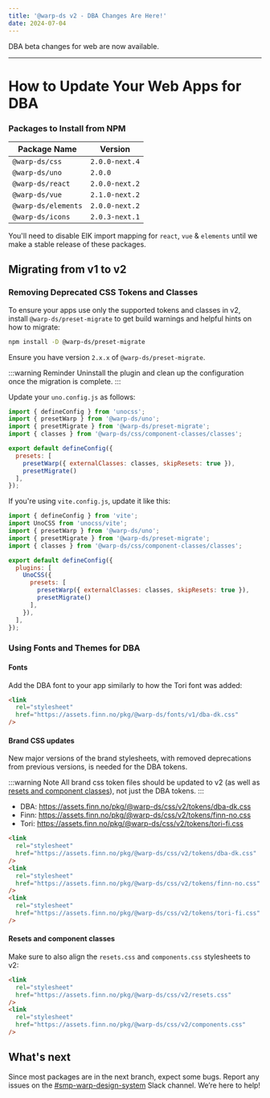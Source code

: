 ```yaml
---
title: '@warp-ds v2 - DBA Changes Are Here!'
date: 2024-07-04
---
```


DBA beta changes for web are now available.

---

# How to Update Your Web Apps for DBA

### Packages to Install from NPM

| Package Name        | Version        |
|---------------------|----------------|
| `@warp-ds/css`      | `2.0.0-next.4` |
| `@warp-ds/uno`      | `2.0.0`        |
| `@warp-ds/react`    | `2.0.0-next.2` |
| `@warp-ds/vue`      | `2.1.0-next.2` |
| `@warp-ds/elements` | `2.0.0-next.2` |
| `@warp-ds/icons`    | `2.0.3-next.1` |

You'll need to disable EIK import mapping for `react`, `vue` & `elements` until we make a stable release of these packages.

## Migrating from v1 to v2

### Removing Deprecated CSS Tokens and Classes
To ensure your apps use only the supported tokens and classes in v2, install `@warp-ds/preset-migrate` to get build warnings and helpful hints on how to migrate:

```bash
npm install -D @warp-ds/preset-migrate
```

Ensure you have version `2.x.x` of `@warp-ds/preset-migrate`.

:::warning Reminder
Uninstall the plugin and clean up the configuration once the migration is complete.
:::

Update your `uno.config.js` as follows:

```js
import { defineConfig } from 'unocss';
import { presetWarp } from '@warp-ds/uno';
import { presetMigrate } from '@warp-ds/preset-migrate';
import { classes } from '@warp-ds/css/component-classes/classes';

export default defineConfig({
  presets: [
    presetWarp({ externalClasses: classes, skipResets: true }), 
    presetMigrate()
  ],
});
```

If you're using `vite.config.js`, update it like this:

```js
import { defineConfig } from 'vite';
import UnoCSS from 'unocss/vite';
import { presetWarp } from '@warp-ds/uno';
import { presetMigrate } from '@warp-ds/preset-migrate';
import { classes } from '@warp-ds/css/component-classes/classes';

export default defineConfig({
  plugins: [
    UnoCSS({
      presets: [
        presetWarp({ externalClasses: classes, skipResets: true }),
        presetMigrate()
      ],
    }),
  ],
});
```

### Using Fonts and Themes for DBA

#### Fonts
Add the DBA font to your app similarly to how the Tori font was added:

```html
<link
  rel="stylesheet"
  href="https://assets.finn.no/pkg/@warp-ds/fonts/v1/dba-dk.css"
/>
```

#### Brand CSS updates

New major versions of the brand stylesheets, with removed deprecations from previous versions, is needed for the DBA tokens. 

:::warning Note
All brand css token files should be updated to v2 (as well as [resets and component classes](#resets-and-component-classes)), not just the DBA tokens.
:::

- DBA: https://assets.finn.no/pkg/@warp-ds/css/v2/tokens/dba-dk.css
- Finn: https://assets.finn.no/pkg/@warp-ds/css/v2/tokens/finn-no.css
- Tori: https://assets.finn.no/pkg/@warp-ds/css/v2/tokens/tori-fi.css

```html
<link
  rel="stylesheet"
  href="https://assets.finn.no/pkg/@warp-ds/css/v2/tokens/dba-dk.css"
/>
<link
  rel="stylesheet"
  href="https://assets.finn.no/pkg/@warp-ds/css/v2/tokens/finn-no.css"
/>
<link
  rel="stylesheet"
  href="https://assets.finn.no/pkg/@warp-ds/css/v2/tokens/tori-fi.css"
/>
```


#### Resets and component classes
Make sure to also align the `resets.css` and `components.css` stylesheets to v2:

```html
<link
  rel="stylesheet"
  href="https://assets.finn.no/pkg/@warp-ds/css/v2/resets.css"
/>
<link
  rel="stylesheet"
  href="https://assets.finn.no/pkg/@warp-ds/css/v2/components.css"
/>
```

## What's next

Since most packages are in the next branch, expect some bugs.
Report any issues on the [#smp-warp-design-system](https://sch-chat.slack.com/archives/C04P0GYTHPV) Slack channel.
We’re here to help!
